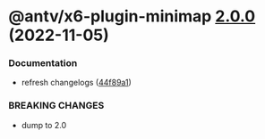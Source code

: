 # @antv/x6-plugin-minimap [2.0.0](https://github.com/antvis/x6/compare/@antv/x6-plugin-minimap@1.0.1...@antv/x6-plugin-minimap@2.0.0) (2022-11-05)


### Documentation

* refresh changelogs ([44f89a1](https://github.com/antvis/x6/commit/44f89a1e1a85513a9bf548be87be38e3cdc82574))


### BREAKING CHANGES

* dump to 2.0
